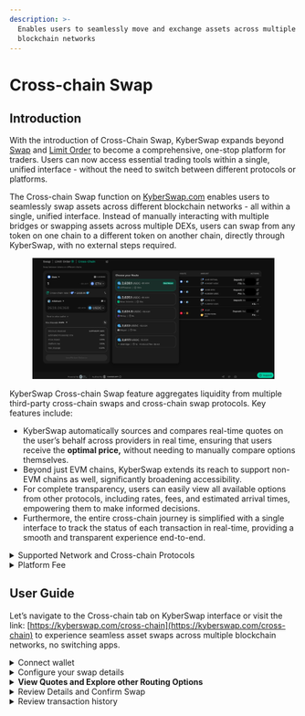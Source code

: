 ```yaml
---
description: >-
  Enables users to seamlessly move and exchange assets across multiple
  blockchain networks
---
```


# Cross-chain Swap

## Introduction

With the introduction of Cross-Chain Swap, KyberSwap expands beyond [Swap](https://docs.kyberswap.com/kyberswap-solutions/kyberswap-aggregator) and [Limit Order](https://docs.kyberswap.com/kyberswap-solutions/limit-order) to become a comprehensive, one-stop platform for traders. Users can now access essential trading tools within a single, unified interface - without the need to switch between different protocols or platforms.

The Cross-chain Swap function on [KyberSwap.com](http://kyberswap.com/) enables users to seamlessly swap assets across different blockchain networks - all within a single, unified interface. Instead of manually interacting with multiple bridges or swapping assets across multiple DEXs, users can swap from any token on one chain to a different token on another chain, directly through KyberSwap, with no external steps required.

<figure><img src="../../../.gitbook/assets/1 (1).png" alt=""><figcaption></figcaption></figure>

KyberSwap Cross-chain Swap feature aggregates liquidity from multiple third-party cross-chain swaps and cross-chain swap protocols. Key features include:

* KyberSwap automatically sources and compares real-time quotes on the user’s behalf across providers in real time, ensuring that users receive the **optimal price,** without needing to manually compare options themselves.
* Beyond just EVM chains, KyberSwap extends its reach to support non-EVM chains as well, significantly broadening accessibility.
* For complete transparency, users can easily view all available options from other protocols, including rates, fees, and estimated arrival times, empowering them to make informed decisions.
* Furthermore, the entire cross-chain journey is simplified with a single interface to track the status of each transaction in real-time, providing a smooth and transparent experience end-to-end.

<details>

<summary>Supported Network and Cross-chain Protocols</summary>

Supported chains include:

* [Major EVM chains currently supported on KyberSwap](https://docs.kyberswap.com/getting-started/supported-exchanges-and-networks)
* Bitcoin
* Near

Supported third-party cross-chain swaps and cross-chain swap protocols:

* Near Intent
* Across
* Relay Protocol
* XY Finance
* Debridge
* LI.FI
* Mayan Finance

_Support for chains and protocols could be changed over time._

</details>

<details>

<summary>Platform Fee</summary>

To support the continued development and maintenance of the Cross-Chain Swap, KyberSwap applies a platform fee for using this feature. When performing a cross-chain swap, the applicable platform fee is shown as “Platform Fee” in the swap details section after the route is generated and before you confirm the transaction.

<figure><img src="../../../.gitbook/assets/2.png" alt="" width="375"><figcaption></figcaption></figure>

Below is the detailed fee structure:



<table data-header-hidden><thead><tr><th></th><th width="181.61328125"></th><th></th><th></th><th></th></tr></thead><tbody><tr><td><strong>Route</strong></td><td><strong>Stable tokens &#x26; Same native token</strong></td><td><strong>Common</strong></td><td><strong>Exotic</strong></td><td><strong>High-volatility</strong></td></tr><tr><td><strong>EVM ↔ EVM</strong></td><td>0.05 %</td><td>0.10 %</td><td>0.15 %</td><td>0.25 %</td></tr><tr><td><strong>Near ↔ EVM</strong></td><td>0.1%</td><td>0.2%</td><td>0.2%</td><td>0.2%</td></tr><tr><td><strong>Solana ↔ EVM</strong></td><td>0.1%</td><td>0.2%</td><td>0.2%</td><td>0.2%</td></tr><tr><td><strong>BTC ↔ EVM</strong></td><td>0.25 % </td><td>0.25 % </td><td>0.25 % </td><td>0.25 % </td></tr><tr><td><strong>Non-EVM ↔ Non-EVM</strong></td><td>0.25 %</td><td>0.25 % </td><td>0.25 % </td><td>0.25 %</td></tr></tbody></table>

> Note: The “Platform Fee” is separate from the “Protocol Fee”. Some third-party providers may charge a protocol-specific fee for using their route. If applicable, this “Protocol Fee” will be displayed in the Swap Details when this route is selected, or within the “Choose Your Route” section during route comparison.

</details>

## User Guide

Let’s navigate to the Cross-chain tab on KyberSwap interface or visit the link: [https://kyberswap.com/cross-chain](https://kyberswap.com/cross-chain) to experience seamless asset swaps across multiple blockchain networks, no switching apps.

<details>

<summary>Connect wallet</summary>

**1.1. EVM to EVM**

<figure><img src="../../../.gitbook/assets/3.png" alt="" width="563"><figcaption></figcaption></figure>

* Source chain:
  * Simply connect your [Web3 wallet](https://docs.kyberswap.com/kyberswap-solutions/kyberswap-interface/user-guides/connect-your-wallet) using the “Connect” button in the top-right corner, or through “Connect Wallet” in the Cross-chain Swap panel.
  * Ensure that your wallet is connected to the appropriate source network. If not, the interface will prompt you to switch to the correct network before allowing you to proceed with the swap configuration.
* Destination chain:
  * No additional wallet connection is required if the same EVM-compatible wallet supports the destination networ

**1.2. EVM to Bitcoin/Near**

<figure><img src="../../../.gitbook/assets/4.jpg" alt="" width="375"><figcaption></figcaption></figure>

* Source chain:
  * Simply connect your [Web3 wallet](https://docs.kyberswap.com/kyberswap-solutions/kyberswap-interface/user-guides/connect-your-wallet) using the “Connect Wallet” button in the top-right corner, or through the “Select Wallet” option in the Cross-Chain Swap panel.
  * Ensure that your wallet is connected to the appropriate source network. If not, the interface will prompt you to switch to the correct network before allowing you to proceed with the swap configuration.
* Destination chain:
  * You are required to manually enter your Bitcoin/NEAR receiving address to receive the output tokens.
  * If you prefer to connect your Bitcoin/Near wallet, you can click “Select Wallet” to connect an available compatible wallet for Bitcoin or Near, depending on your chosen destination chain. In this case, the default receiving address will be your connected wallet address.

**1.3. Bitcoin to other chains**

<figure><img src="../../../.gitbook/assets/5.png" alt="" width="563"><figcaption></figcaption></figure>

* Source chain:
  * Click “Select Wallet” in the Cross-Chain Swap panel, and connect a compatible wallet available for Bitcoin.
* Destination chain:
  * You are required to manually enter your receiving address to receive the output tokens.
  * If you prefer to connect your wallet, you can click “Select Wallet” to connect an available compatible wallet for the destination chain. In this case, the default receiving address will be your connected wallet address.

**1.4. Near to other chains**

<figure><img src="../../../.gitbook/assets/6.png" alt="" width="563"><figcaption></figcaption></figure>

* Source chain:
  * Click “Select Wallet” in the Cross-Chain Swap panel, and connect a compatible wallet available for Near.
* Destination chain:
  * You are required to manually enter your receiving address to receive the output tokens.
  * If you prefer to connect your wallet, you can click “Select Wallet” to connect an available compatible wallet for the destination chain. In this case, the default receiving address will be your connected wallet address.

</details>

<details>

<summary>Configure your swap details</summary>

<figure><img src="../../../.gitbook/assets/7.png" alt="" width="375"><figcaption></figcaption></figure>

* Source Network: Choose the blockchain where your current token is held.
* Destination Network: Select the target blockchain where you want to receive the output token.
* Token Pair: Specify the token you want to swap from, and the token you wish to receive on the destination chain.
* Amount: Enter the amount of the source token you intend to swap.
* Enter the receiving address for the destination chain:
  * EVM ↔ EVM:
    * If you wish to send the output tokens to another wallet, you may enable the “Send to other wallet” option and enter the desired receiving address. **If this option is not enabled, the default receiving address will be your connected wallet address.**
  * Other network cases:
    * If you do not connect a compatible wallet for the destination chain, you are required to manually enter the receiving address to receive the output tokens.
    * If you have connected a receiving wallet to the KyberSwap interface for the destination chain, the default receiving address will be your connected wallet address.

KyberSwap will source from all available routing options from supported protocols and select the most optimal option.

</details>

<details>

<summary><strong>View Quotes and Explore other Routing Options</strong></summary>

<figure><img src="../../../.gitbook/assets/8.png" alt="" width="563"><figcaption></figcaption></figure>

After entering the amount, KyberSwap automatically fetches real-time quotes from multiple third-party cross-chain protocols and **selects the option that provides best rate among the quotes by default.**

For full visibility, you can click “More Options” to open the “Choose Your Route” section, where you can compare available providers, view estimated return amounts, fees, and estimated arrival times, you can choose another quote which you prefer. This transparency empowers users to make informed decisions about which route best meets their needs.

Note: Some providers may have their protocol fee for using their router; if applicable, this fee will be displayed on Swap details as “Protocol Fee” (when the route is selected) or via “Choose Your Route” section.

</details>

<details>

<summary>Review Details and Confirm Swap</summary>

<figure><img src="../../../.gitbook/assets/image (2).png" alt="" width="375"><figcaption></figcaption></figure>

After configuring swap details, you might need to Approve the input token first if you haven’t previously authorized the protocol to swap this token on your behalf. Once approved, click “Review the Cross-chain Swap”.

A confirmation box will be opened, where you should carefully review all transaction details: token amount, destination address, minimum received, estimated processing time, platform fee, etc.

Once everything is verified, click “Confirm Swap” and approve the transaction in your wallet.

</details>

<details>

<summary>Review transaction history</summary>

<figure><img src="../../../.gitbook/assets/image (3).png" alt="" width="563"><figcaption></figcaption></figure>

After initiating a cross-chain swap, users can track the entire transaction lifecycle directly within the KyberSwap interface, eliminating the need to manually monitor multiple platforms or dashboards. The \*\*\*\*transaction history panel presents a detailed overview of each swap, including the time and date when the swap is initiated, sender wallet, status, route, amount of input and output tokens, and on-chain transactions.

The status of each transaction is updated in real time to reflect its current state:

*   **Processing** – The transaction is in progress, including the swap on the source chain, bridging, and settlement on the destination chain.

    Note: Some chains or protocols may take more time to complete. You can refer to the “Estimated Processing Time” shown in the confirmation box before proceeding with the transaction.
* **Success** – The transaction has been completed successfully. The output tokens have been delivered to your receiving address on the destination chain.
* **Failed** – The transaction could not be completed. It is automatically reverted, and the input tokens are returned to your sender wallet address.

This integrated visibility ensures that users stay informed at every step, from initial approval to final settlement. Whether you're verifying a large trade, troubleshooting a failed transaction, or simply tracking past activity, KyberSwap's transaction history provides a centralized, transparent, and user-friendly view of your cross-chain interactions.

</details>

